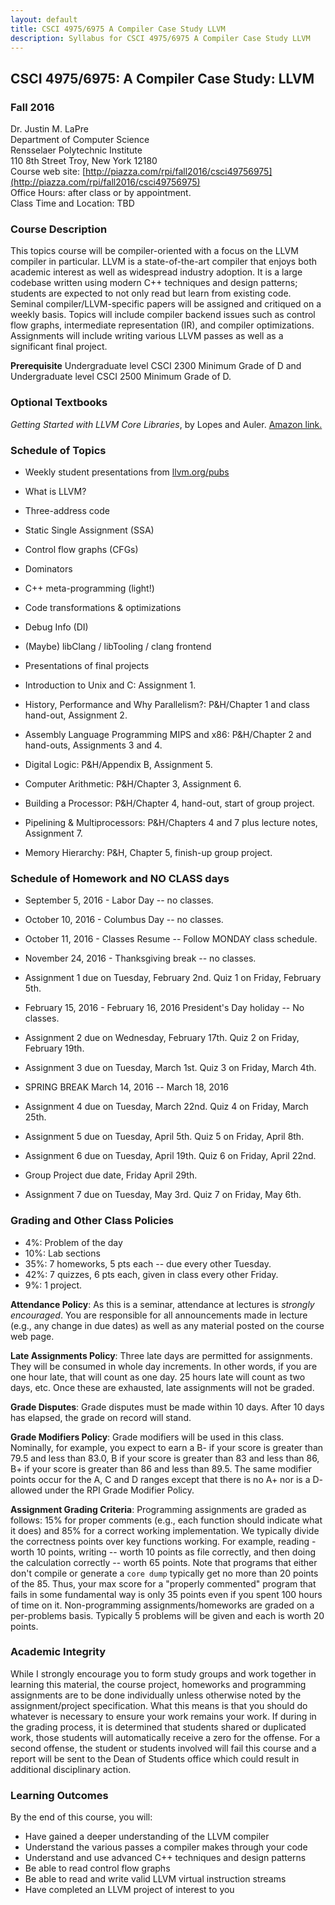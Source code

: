 ```yaml
---
layout: default
title: CSCI 4975/6975 A Compiler Case Study LLVM
description: Syllabus for CSCI 4975/6975 A Compiler Case Study LLVM
---
```


## CSCI 4975/6975: A Compiler Case Study: LLVM

### Fall 2016

Dr. Justin M. LaPre  
Department of Computer Science  
Rensselaer Polytechnic Institute  
110 8th Street Troy, New York 12180  
Course web site: [http://piazza.com/rpi/fall2016/csci49756975](http://piazza.com/rpi/fall2016/csci49756975)  
Office Hours: after class or by appointment.  
Class Time and Location: TBD

### Course Description
This topics course will be compiler-oriented with a focus on the LLVM compiler in particular. LLVM is a state-of-the-art compiler that enjoys both academic interest as well as widespread industry adoption. It is a large codebase written using modern C++ techniques and design patterns; students are expected to not only read but learn from existing code. Seminal compiler/LLVM-specific papers will be assigned and critiqued on a weekly basis. Topics will include compiler backend issues such as control flow graphs, intermediate representation (IR), and compiler optimizations. Assignments will include writing various LLVM passes as well as a significant final project.

**Prerequisite** Undergraduate level CSCI 2300 Minimum Grade of D and Undergraduate level CSCI 2500 Minimum Grade of D.

### Optional Textbooks

*Getting Started with LLVM Core Libraries*, by Lopes and Auler.
[Amazon link.](https://amzn.com/B00N2RWMSQ)

### Schedule of Topics

* Weekly student presentations from [llvm.org/pubs](http://llvm.org/pubs/)
* What is LLVM?
* Three-address code
* Static Single Assignment (SSA)
* Control flow graphs (CFGs)
* Dominators
* C++ meta-programming (light!)
* Code transformations & optimizations
* Debug Info (DI)
* (Maybe) libClang / libTooling / clang frontend
* Presentations of final projects

* Introduction to Unix and C: Assignment 1.
* History, Performance and Why Parallelism?: P&H/Chapter 1 and class hand-out, Assignment 2.
* Assembly Language Programming MIPS and x86: P&H/Chapter 2 and hand-outs, Assignments 3 and 4.
* Digital Logic: P&H/Appendix B, Assignment 5.
* Computer Arithmetic: P&H/Chapter 3, Assignment 6.
* Building a Processor: P&H/Chapter 4, hand-out,  start of group project.
* Pipelining & Multiprocessors: P&H/Chapters 4 and 7 plus lecture notes, Assignment 7.
* Memory Hierarchy: P&H, Chapter 5, finish-up group project.

### Schedule of Homework and NO CLASS days

* September 5, 2016 - Labor Day -- no classes.
* October 10, 2016 - Columbus Day -- no classes.
* October 11, 2016 - Classes Resume -- Follow MONDAY class schedule.
* November 24, 2016 - Thanksgiving break -- no classes.

* Assignment 1 due on Tuesday, February 2nd.  Quiz 1 on Friday, February 5th.  
* February 15, 2016 - February 16, 2016	President's Day holiday -- No classes.
* Assignment 2 due on Wednesday, February 17th.  Quiz 2 on Friday, February 19th.
* Assignment 3 due on Tuesday, March 1st.  Quiz 3 on Friday, March 4th.
* SPRING BREAK March 14, 2016 -- March 18, 2016
* Assignment 4 due on Tuesday, March 22nd.  Quiz 4 on Friday, March 25th.
* Assignment 5 due on Tuesday, April 5th.  Quiz 5 on Friday, April 8th.
* Assignment 6 due on Tuesday, April 19th.  Quiz 6 on Friday, April 22nd.
* Group Project due date, Friday April 29th.
* Assignment 7 due on Tuesday, May 3rd.  Quiz 7 on Friday, May 6th.

### Grading and Other Class Policies

*  4%: Problem of the day
*  10%: Lab sections
*  35%: 7 homeworks, 5 pts each -- due every other Tuesday.
*  42%: 7 quizzes, 6 pts each, given in class every other Friday.
*   9%: 1 project.

**Attendance Policy**: As this is a seminar, attendance at lectures is *strongly encouraged*.
You are responsible for all announcements made in lecture (e.g., any change in due dates) as well as any material posted on the course web page.

**Late Assignments Policy**: Three late days are permitted for assignments.
They will be consumed in whole day increments. In other words, if you are one hour late, that will
count as one day. 25 hours late will count as two days, etc. Once these are exhausted, late assignments
will not be graded.

**Grade Disputes**: Grade disputes must be made within 10 days.
After 10 days has elapsed, the grade on record will stand.

**Grade Modifiers Policy**: Grade modifiers will be used in this
class. Nominally, for example, you expect to earn a B- if your score
is greater than 79.5 and less than 83.0, B if your score is greater
than 83 and less than 86, B+ if your score is greater than 86 and less
than 89.5. The same modifier points occur for the A, C and D ranges
except that there is no A+ nor is a D- allowed under the RPI Grade
Modifier Policy.

**Assignment Grading Criteria**: Programming assignments are graded
as follows: 15% for proper comments (e.g., each function should
indicate what it does) and 85% for a correct working
implementation. We typically divide the correctness points over key
functions working. For example, reading - worth 10 points,
writing -- worth 10 points as file correctly, and then doing the
calculation correctly -- worth 65 points. Note that programs that
either don't compile or generate a `core dump` typically get no more
than 20 points of the 85. Thus, your max score for a "properly
commented" program that fails in some fundamental way is only 35
points even if you spent 100 hours of time on it.  Non-programming
assignments/homeworks are graded on a per-problems basis. Typically 5
problems will be given and each is worth 20 points.

### Academic Integrity

While I strongly encourage you to form study groups and work
together in learning this material, the course project, homeworks and
programming assignments are to be done individually unless otherwise
noted by the assignment/project specification. What this means is that
you should do whatever is necessary to ensure your work remains your
work. If during in the grading
process, it is determined that students shared or duplicated work,
those students will automatically receive a zero for the offense.
For a second offense, the student or
students involved will fail this course and a report will be sent to
the Dean of Students office which could result in additional
disciplinary action.

### Learning Outcomes
By the end of this course, you will:

* Have gained a deeper understanding of the LLVM compiler
* Understand the various passes a compiler makes through your code
* Understand and use advanced C++ techniques and design patterns
* Be able to read control flow graphs
* Be able to read and write valid LLVM virtual instruction streams
* Have completed an LLVM project of interest to you
